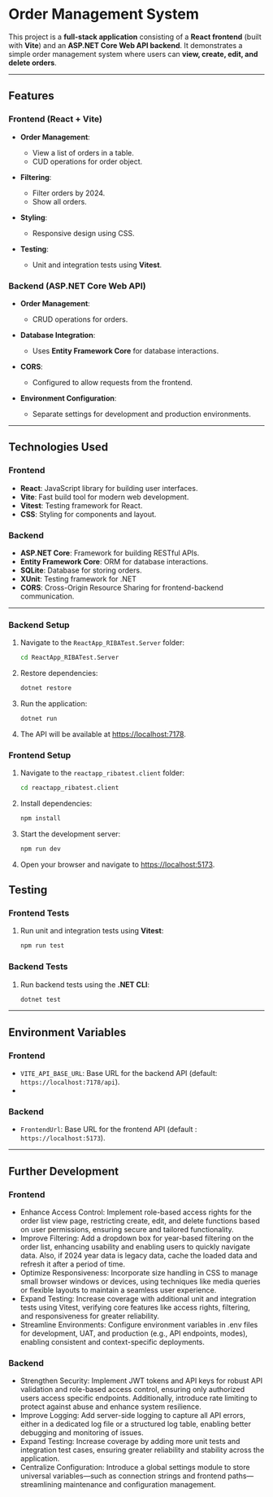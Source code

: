 # Order Management System

This project is a **full-stack application** consisting of a **React frontend** (built with **Vite**) and an **ASP.NET Core Web API backend**. It demonstrates a simple order management system where users can **view, create, edit, and delete orders**.

---

## Features

### Frontend (React + Vite)
- **Order Management**:
  - View a list of orders in a table.
  - CUD operations for order object.
  
- **Filtering**:
  - Filter orders by 2024.
  - Show all orders.
  
- **Styling**:
  - Responsive design using CSS.

- **Testing**:
  - Unit and integration tests using **Vitest**.

### Backend (ASP.NET Core Web API)
- **Order Management**:
  - CRUD operations for orders.
  
- **Database Integration**:
  - Uses **Entity Framework Core** for database interactions.
  
- **CORS**:
  - Configured to allow requests from the frontend.

- **Environment Configuration**:
  - Separate settings for development and production environments.

---

## Technologies Used

### Frontend
- **React**: JavaScript library for building user interfaces.
- **Vite**: Fast build tool for modern web development.
- **Vitest**: Testing framework for React.
- **CSS**: Styling for components and layout.

### Backend
- **ASP.NET Core**: Framework for building RESTful APIs.
- **Entity Framework Core**: ORM for database interactions.
- **SQLite**: Database for storing orders.
- **XUnit**: Testing framework for .NET
- **CORS**: Cross-Origin Resource Sharing for frontend-backend communication.

---
### Backend Setup
1. Navigate to the `ReactApp_RIBATest.Server` folder:
   ```bash
   cd ReactApp_RIBATest.Server
   ```
2. Restore dependencies:
   ```bash
   dotnet restore
   ```
3. Run the application:
   ```bash
   dotnet run
   ```
4. The API will be available at [https://localhost:7178](https://localhost:7178).


### Frontend Setup

1. Navigate to the `reactapp_ribatest.client` folder:
   ```bash
   cd reactapp_ribatest.client
   ```

2. Install dependencies:
   ```bash
   npm install
   ```

3. Start the development server:
   ```bash
   npm run dev
   ```

4. Open your browser and navigate to [https://localhost:5173](https://localhost:5173).

## Testing

### Frontend Tests

1. Run unit and integration tests using **Vitest**:
   ```bash
   npm run test
   ```

### Backend Tests

1. Run backend tests using the **.NET CLI**:
   ```bash
   dotnet test
   ```
---
## Environment Variables
### Frontend
- `VITE_API_BASE_URL`: Base URL for the backend API (default: `https://localhost:7178/api`).
- 
### Backend
- `FrontendUrl`: Base URL for the frontend API (default : `https://localhost:5173`).

---
## Further Development
### Frontend
- Enhance Access Control: Implement role-based access rights for the order list view page, restricting create, edit, and delete functions based on user permissions, ensuring secure and tailored functionality.
- Improve Filtering: Add a dropdown box for year-based filtering on the order list, enhancing usability and enabling users to quickly navigate data. Also, if 2024 year data is legacy data, cache the loaded data and refresh it after a period of time.
- Optimize Responsiveness: Incorporate size handling in CSS to manage small browser windows or devices, using techniques like media queries or flexible layouts to maintain a seamless user experience.
- Expand Testing: Increase coverage with additional unit and integration tests using Vitest, verifying core features like access rights, filtering, and responsiveness for greater reliability.
- Streamline Environments: Configure environment variables in .env files for development, UAT, and production (e.g., API endpoints, modes), enabling consistent and context-specific deployments.
  
### Backend
- Strengthen Security: Implement JWT tokens and API keys for robust API validation and role-based access control, ensuring only authorized users access specific endpoints. Additionally, introduce rate limiting to protect against abuse and enhance system resilience.
- Improve Logging: Add server-side logging to capture all API errors, either in a dedicated log file or a structured log table, enabling better debugging and monitoring of issues.
- Expand Testing: Increase coverage by adding more unit tests and integration test cases, ensuring greater reliability and stability across the application.
- Centralize Configuration: Introduce a global settings module to store universal variables—such as connection strings and frontend paths—streamlining maintenance and configuration management.
